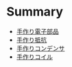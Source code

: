 # Summary

* [手作り電子部品](chapter1.md)
* [手作り抵抗](chapter2.md)
* [手作りコンデンサ](chapter3.md)
* [手作りコイル](chapter4.md)
